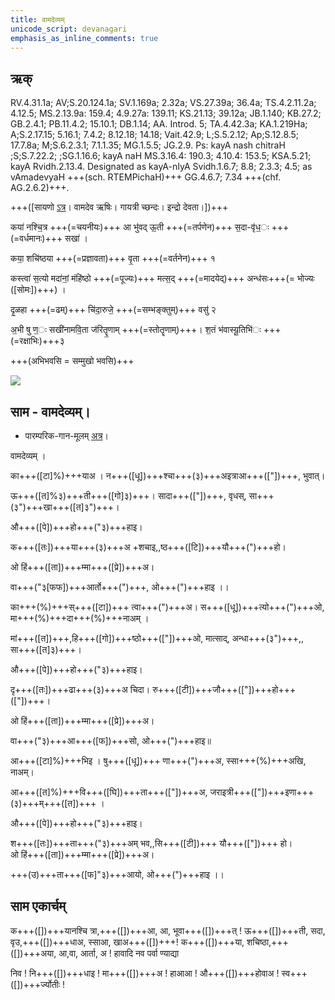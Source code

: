 ```yaml
---
title: वामदेव्यम्  
unicode_script: devanagari  
emphasis_as_inline_comments: true
---   
```


## ऋक्

RV.4.31.1a; AV;S.20.124.1a; SV.1.169a; 2.32a; VS.27.39a; 36.4a; TS.4.2.11.2a; 4.12.5; MS.2.13.9a: 159.4; 4.9.27a: 139.11; KS.21.13; 39.12a; JB.1.140; KB.27.2; GB.2.4.1; PB.11.4.2; 15.10.1; DB.1.14; AA. Introd. 5; TA.4.42.3a; KA.1.219Ha; A;S.2.17.15; 5.16.1; 7.4.2; 8.12.18; 14.18; Vait.42.9; L;S.5.2.12; Ap;S.12.8.5; 17.7.8a; M;S.6.2.3.1; 7.1.1.35; MG.1.5.5; JG.2.9. Ps: kayA nash chitraH ;S;S.7.22.2; ;SG.1.16.6; kayA naH MS.3.16.4: 190.3; 4.10.4: 153.5; KSA.5.21; kayA Rvidh.2.13.4. Designated as kayA-nIyA Svidh.1.6.7; 8.8; 2.3.3; 4.5; as vAmadevyaH +++(sch. RTEMPichaH)+++ GG.4.6.7; 7.34 +++(chf. AG.2.6.2)+++.

+++([सायणो [ऽत्र](https://archive.org/stream/RgVedaWithSayanasCommentaryPart2/rv_sayanabhasya_part2#page/n681/mode/1up&sa=D&ust=1542425956220000)। वामदेव ऋषिः। गायत्री च्छन्दः। इन्द्रो देवता।])+++

कया॑ नश्चि॒त्र +++(=चयनीयः)+++ आ भु॑वद् ऊ॒ती +++(=तर्पणेन)+++ स॒दा-वृ॑ध॒ः +++(=वर्धमानः)+++ सखा॑ ।

कया॒ शचि॑ष्ठया +++(=प्रज्ञावता)+++ वृ॒ता +++(=वर्तनेन)+++ १

कस्त्वा॑ स॒त्यो मदा॑नां॒ मंहि॑ष्ठो +++(=पूज्यः)+++ मत्स॒द् +++(=मादयेद्)+++ अन्ध॑सः+++(= भोज्यः ([सोमः])+++) ।

दृ॒ळहा +++(=ढम्)+++ चि॑दा॒रुजे॒ +++(=सम्भङ्क्तुम्)+++ वसु॑ २

अ॒भी षु ण॒ः सखी॑नामवि॒ता ज॑रितॄ॒णाम् +++(=स्तोतॄणाम्)+++। श॒तं भ॑वास्यू॒तिभि॑ः +++(=रक्षाभिः)+++३

+++(अभिभवसि = सम्मुखो भवसि)+++

![](../../images/indra-as-maghavAn-followed-by-people-bearing-wealth-moving-towards-a-yajamAna.png)


## साम - वामदेव्यम्।

- पारम्परिक-गान-मूलम् [अत्र](https://sanskritdocuments.org/sites/pssramanujaswamy/VIVAAHA%20UPANAYANA%20SAAMAANI.pdf&sa=D&ust=1542425956221000)।
<div class="audioEmbed"  caption="रामानुजार्यः 1974 " src="https://archive
.org/download/jaiminIya-sAma-gAna-paravastu-tradition-rAmAnuja/vAmadevyam.mp3"></div>
<div class="audioEmbed"  caption="गोपालार्यः 2015  " src="https://archive
.org/download/jaiminIya-sAma-gAna-paravastu-tradition-gopAla-2015/vAmadevyam.mp3"></div>
<div class="audioEmbed"  caption="गोपालपवनयोर् अनुवचनम् 2015 1x" src="https://archive
.org/download/jaiminIya-sAma-gAna-paravastu-tradition-anuvachanam-gopAla-pavana-2015/vAmadevyam.mp3"></div>
<div class="audioEmbed"  caption="गोपालपवनयोर् अनुवचनम् 2015 1.5x" src="https://archive
.org/download/jaiminIya-sAma-gAna-paravastu-tradition-anuvachanam-gopAla-pavana-2015-150p-speed/vAmadevyam.mp3"></div>

वामदेव्यम् ।

का+++([टा]%)+++याअ । न+++([धू])+++श्चा+++(३)+++अइत्राआ+++(["])+++, भुवात्।

ऊ+++([त]%३)+++ती+++([गो]३)+++। सादा+++(["])+++, वृधस्, सा+++(३")+++खा+++([त]३")+++।

औ+++([पे])+++हो+++("३)+++हाइ।

क+++([तः])+++या+++(३)+++अ +शचाइ,,ष्ठ+++([टि])+++यौ+++(")+++हो।

ओ हिं+++([ता])+++म्मा+++([प्रे])+++अ।

वा+++("३[फफ])+++आर्तो+++(")+++, ओ+++(")+++हाइ ।।

का+++(%)+++स्+++([टा])+++ त्वा+++(")+++अ। स+++([धू])+++त्यो+++(")+++ओ, मा+++(%)+++दा+++(%)+++नाअम् ।

मां+++([त])+++,हि+++([गो])+++ष्ठो+++(["])+++ओ, मात्साद्, अन्धा+++(३")+++,, सा+++([त]३)+++।

औ+++([पे])+++हो+++("३)+++हाइ।

दृ+++([तः])+++ढा+++(३)+++अ चिदा। रु+++([टी])+++जौ+++(["])+++हो+++(["])+++।

ओ हिं+++([ता])+++म्मा+++([प्रे])+++अ।

वा+++("३)+++आ+++([फ])+++सो, ओ+++(")+++हाइ॥

आ+++([टा]%)+++भिइ । षु+++([धू])+++ णा+++(")+++अ, स्सा+++(%)+++अखि, नाअम्।

आ+++([त]%)+++वि+++([घि])+++ता+++(["])+++अ, जराइत्री+++(["])+++इणा+++(३)+++म्+++([त])+++ ।

औ+++([पे])+++हो+++("३)+++हाइ।

श+++([तः])+++ता+++("३)+++अम् भव,,सि+++([टी])+++ यौ+++(["])+++ हो।  
ओ हिं+++([ता])+++म्मा+++([प्रे])+++अ।

+++(उ)+++ता+++([फ]"३)+++आयो, ओ+++(")+++हाइ ।।

## साम एकार्चम्

क+++([])+++यानश्चि त्रा,+++([])+++आ, आ, भूवा+++([])+++त् ! ऊ+++([])+++ती, सदा, वृउ,+++([])+++धाअ, स्साआ, खाअ+++([])+++! क+++([])+++या, शचिष्ठा,+++([])+++अया, आ,वा, आर्ता, अ ! हावादि नव पर्वा ण्याद्या

निव ! नि+++([])+++धाइ ! मा+++([])+++अ ! हाआआ ! औ+++([])+++होवाअ ! स्व+++([])+++र्ज्योतीः !